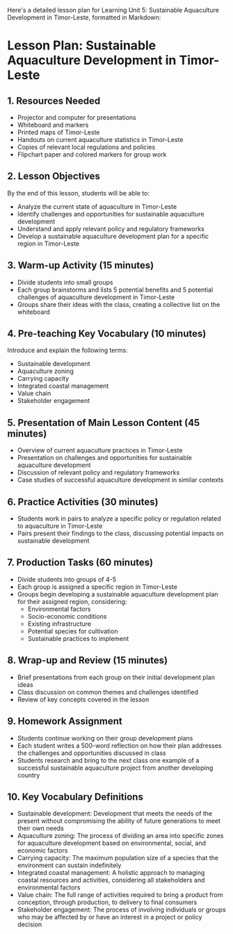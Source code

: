 Here's a detailed lesson plan for Learning Unit 5: Sustainable Aquaculture Development in Timor-Leste, formatted in Markdown:

# Lesson Plan: Sustainable Aquaculture Development in Timor-Leste

## 1. Resources Needed

- Projector and computer for presentations
- Whiteboard and markers
- Printed maps of Timor-Leste
- Handouts on current aquaculture statistics in Timor-Leste
- Copies of relevant local regulations and policies
- Flipchart paper and colored markers for group work

## 2. Lesson Objectives

By the end of this lesson, students will be able to:
- Analyze the current state of aquaculture in Timor-Leste
- Identify challenges and opportunities for sustainable aquaculture development
- Understand and apply relevant policy and regulatory frameworks
- Develop a sustainable aquaculture development plan for a specific region in Timor-Leste

## 3. Warm-up Activity (15 minutes)

- Divide students into small groups
- Each group brainstorms and lists 5 potential benefits and 5 potential challenges of aquaculture development in Timor-Leste
- Groups share their ideas with the class, creating a collective list on the whiteboard

## 4. Pre-teaching Key Vocabulary (10 minutes)

Introduce and explain the following terms:
- Sustainable development
- Aquaculture zoning
- Carrying capacity
- Integrated coastal management
- Value chain
- Stakeholder engagement

## 5. Presentation of Main Lesson Content (45 minutes)

- Overview of current aquaculture practices in Timor-Leste
- Presentation on challenges and opportunities for sustainable aquaculture development
- Discussion of relevant policy and regulatory frameworks
- Case studies of successful aquaculture development in similar contexts

## 6. Practice Activities (30 minutes)

- Students work in pairs to analyze a specific policy or regulation related to aquaculture in Timor-Leste
- Pairs present their findings to the class, discussing potential impacts on sustainable development

## 7. Production Tasks (60 minutes)

- Divide students into groups of 4-5
- Each group is assigned a specific region in Timor-Leste
- Groups begin developing a sustainable aquaculture development plan for their assigned region, considering:
  * Environmental factors
  * Socio-economic conditions
  * Existing infrastructure
  * Potential species for cultivation
  * Sustainable practices to implement

## 8. Wrap-up and Review (15 minutes)

- Brief presentations from each group on their initial development plan ideas
- Class discussion on common themes and challenges identified
- Review of key concepts covered in the lesson

## 9. Homework Assignment

- Students continue working on their group development plans
- Each student writes a 500-word reflection on how their plan addresses the challenges and opportunities discussed in class
- Students research and bring to the next class one example of a successful sustainable aquaculture project from another developing country

## 10. Key Vocabulary Definitions

- Sustainable development: Development that meets the needs of the present without compromising the ability of future generations to meet their own needs
- Aquaculture zoning: The process of dividing an area into specific zones for aquaculture development based on environmental, social, and economic factors
- Carrying capacity: The maximum population size of a species that the environment can sustain indefinitely
- Integrated coastal management: A holistic approach to managing coastal resources and activities, considering all stakeholders and environmental factors
- Value chain: The full range of activities required to bring a product from conception, through production, to delivery to final consumers
- Stakeholder engagement: The process of involving individuals or groups who may be affected by or have an interest in a project or policy decision
